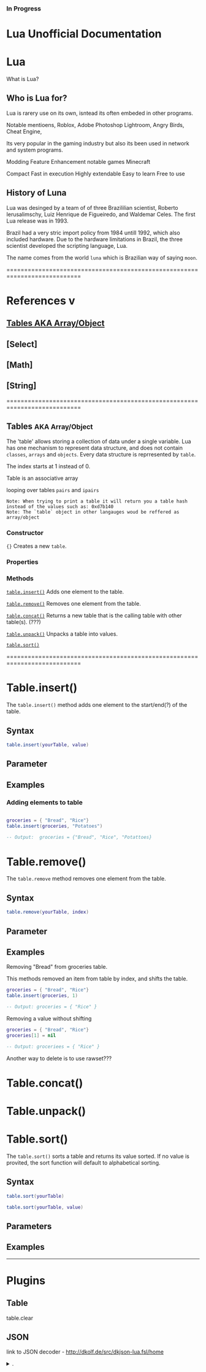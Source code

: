 ### In Progress
# Lua Unofficial Documentation


# Lua
What is Lua?

## Who is Lua for?

Lua is rarery use on its own, isntead its often embeded in other programs. 

Notable mentioens, Roblox, Adobe Photoshop Lightroom, Angry Birds, Cheat Engine, 


Its very popular in the gaming industry but also its been used in network and system programs. 

Modding
Feature Enhancement notable games Minecraft

Compact
Fast in execution
Highly extendable
Easy to learn
Free to use

## History of Luna

Lua was desinged by a team of of three Brazililian scientist, Roberto Ierusalimschy, Luiz Henrique de Figueiredo, and Waldemar Celes. The first Lua release was in 1993.

Brazil had a very stric import policy from 1984 untill 1992, which also included hardware.  Due to the hardware limitations in Brazil, the three scientist developed the scripting language, Lua.

The name comes from the world `luna` which is Brazilian way of saying `moon`.


===========================================================================


# References v
## [Tables AKA Array/Object](#table)
## [Select]
## [Math]
## [String]


===========================================================================


## <a name="table">Tables</a> <small>AKA Array/Object</small>
The 'table' allows storing a collection of data under a single variable. Lua has one mechanism to represent data structure, and does not contain `classes`, `arrays` and `objects`. Every data structure is reprresented by `table`.

The index starts at 1 instead of 0.

Table is an associative array

looping over tables `pairs` and `ipairs`


```
Note: When trying to print a table it will return you a table hash instead of the values such as: 0xd7b140
Note: The `table` object in other langauges woud be reffered as array/object
```

### Constructor 
`{}`
Creates a new `table`.

### Properties

### Methods

[`table.insert()`](#table-insert)
Adds one element to the table.

[`table.remove()`](#table-remove)
Removes one element from the table.

[`table.concat()`](#table-concat)
Returns a new table that is the calling table with other table(s). (???)

[`table.unpack()`](#table-unpack)
Unpacks a table into values.

[`table.sort()`](#table-sort)



===========================================================================


# <a name="table-insert">Table.insert()</a>
The `table.insert()` method adds one element to the start/end(?) of the table.

## Syntax
```lua
table.insert(yourTable, value)
```

## Parameter


## Examples

### Adding elements to table

```lua

groceries = { "Bread", "Rice"}
table.insert(groceries, "Potatoes")

-- Output:  groceries = {"Bread", "Rice", "Potattoes}

```


# <a name="table-remove">Table.remove()</a>
The `table.remove` method removes one element from the table.


## Syntax
```lua
table.remove(yourTable, index)
```

## Parameter


## Examples
 Removing "Bread" from groceries table.
 
This methods removed an item from table by index, and shifts the table.

```lua
groceries = { "Bread", "Rice"}
table.insert(groceries, 1)

-- Output: groceries = { "Rice" }
```

Removing a value without shifting

```lua
groceries = { "Bread", "Rice"}
groceries[1] = nil

-- Output: groceriees = { "Rice" }
```


Another way to delete is to use rawset???

# <a name="table-concat">Table.concat()</a>



# <a name="table-unpack">Table.unpack()</a>



# <a name="table-sort">Table.sort()</a>

The `table.sort()` sorts a table and returns its value sorted. If no value is provited, the sort function will default to alphabetical sorting.


## Syntax
```lua
table.sort(yourTable)

table.sort(yourTable, value)
```

## Parameters

## Examples





----------------------------------

# Plugins

## Table 
table.clear

## JSON
link to JSON decoder - http://dkolf.de/src/dkjson-lua.fsl/home


<details>


<summary>.</summary>


# Template


# Name
Description what it does

## Syntax
## Parameters
## Examples


notes
.
.
.
.
.
.
.





# I miss
## CLasses







@@@@@@@@@@@@@@@@@@@@@@@@@@@@@@@@@@@@@@@@@@@@@@@@@@@@@@@@@@@@@@@@@@@@@@@@@@@@@@@@@@@@@@@@@@@@





@@@@

Lua com

21 reserved words
1 mechanism to represent data struture

Lua is a dynamic language, not type anotations needed


https://luarocks.org/


If you're comning from a language such as JavaScript or PHP, some differences are worth noting
```
Count starts from 1 not 0
0 does not mean false
1 does not mean true
```

@@@@


coroutine.create() - suspend and resume code
coroutine.yeld() - puse
courutine.resume() - continue executoin

# Reserved words

and
break
do
else
elseif
end
false
for ... do
function
if ... then
in
local
nil
not
or
repeat
return
then
true
until
while .... do

# Other
## const
 
## pairs
## ipairs
## next
## rawset
## count















<!-- Docs to look at: React, Laravel, JS MDN -->

Use real life examples, not some foo bar, a, e, i... 



# Comprehensive Guide for Lua by examples 


# Tables AKA Objects/Arrays

You can follow along and compile lua online without downloading it: https://replit.com/languages/lua

Official Download site for Lua:

## <a name='TOC'>Table of Contents</a>

  1. [Types](#types)

   ```lua
    -- bad
    woof

    -- good
     miao
    ```


    **[[⬆]](#TOC)**

    https://stackoverflow.com/questions/41942289/display-contents-of-tables-in-lua

## <a name='types'>Types</a>
JS Example

<const>

# Variables

In Lua to declaare a variable you simply write out the name

`variable`

if you want to you can also

`variable <const>`

# Scope

# Functions

# Tables aka Objects & Arrays

Lua doesn't have objects nor arrays - it has just tables. s
Tables in luas is Arr
Objects in Lua are called Tables. 
Objects in Lua are called Arrays.They serve as an array and object.

To insert into the database, you need to `table.insert(table, value)`

To unpack values from a table, you need to unpack(data)

If you print a table, you will see table hash therefore you need to use special pairs and ipairs to show the content


<!-- object.getHash() -->
<!-- object.print() -->
<!-- object.count() -->
<!-- object.insertTo(object, data) -->
<!-- object.removeFrom(data, index) -->
<!-- object.unpack(data) -->
<!-- object.returnHashes() -->
<!-- object.create -->

<!-- Lua utility -->

To access properties of tables, you need to use special functions. pairs and ipairs.

Here are a few ways to work with them.

JavaScript Example
```js


```

Lua Example
```

```


LUA Example
```
local people = {
    test = {
    ['99'] = {
         name = "Fred",
         address = "16 Long Street",
         phone = "123456"
     },
     ['8989'] = {
         name = "Wilma",
         address = "16 Long Street",
         phone = "123456"
        }
    }
}
```
  
--   for index, data in pairs(people.test) do
--       print(index)
  
--       -- for key, value in pairs(data) do
--       --     print('\t', key, value)
--       -- end
--   end
  
  -- hash breaks this 





lunavel.com

Lunavel, the unofficial documentation you were looking for Luna!
Get started


Asigning Values

Reading values

Good/Bad pratcie

Creating your own functions 







Built-In Globals
Lua Globals
Roblox Globals

Lua Libraries
coroutine
debug
math
os
string
table
utf8
bit32


# Working with JSON



# Have plugins
Copy and paste it in your file app/illuminate

- JSON - ability to decode JSON into Lua
- Table [ print table Content], not just hash









# Getting Started

## Meet Lua
Lua is a scripting language ...


### Why Lua?

What is Luna

#### Flexibile

### Starter Kits
<!-- Table addons plugin -->
<!-- JSON plugin -->


# Data Types
nil
boolean
number
string
function
userdata
thread
table

# Declearing Variables

groceries = {}
groceries <const> = {}


https://stackoverflow.com/questions/4880368/how-to-delete-all-elements-in-a-lua-table
# Statements and declerations





## Classes

## JSON
<!-- Lua doens't provide support for JSON, however there' is a package you can install to get support for it -->

<!-- Accessing values in tables -->


# Method explore - example
Short info 

<!-- list all methods  -->


# Property definition - Example Framework 
Explanation about the feature
<!-- Demo -->

## Syntax
<!-- code -->

## Description


## Examples







<!-- http://lua-users.org/wiki/TablesTutorial -->
<!-- https://developer.roblox.com/en-us/articles/Metatables -->
<!-- https://www.lua.org/pil/19.2.html -->


</details>

